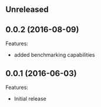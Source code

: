 ## Unreleased

## 0.0.2 (2016-08-09)

Features:

  - added benchmarking capabilities

## 0.0.1 (2016-06-03)

Features:

  - Initial release
